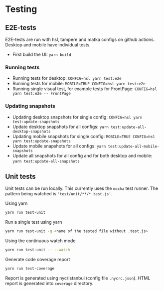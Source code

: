 # Testing

## E2E-tests

E2E-tests are run with hsl, tampere and matka configs on github actions. Desktop and mobile have individual tests.

- First build the UI: `yarn build`

### Running tests

- Running tests for desktop: `CONFIG=hsl yarn test:e2e`
- Running tests for mobile: `MOBILE=TRUE CONFIG=hsl yarn test:e2e`
- Running single visual test, for example tests for FrontPage: `CONFIG=hsl yarn test:e2e -- FrontPage`

### Updating snapshots

- Updating desktop snapshots for single config: `CONFIG=hsl yarn test:update-snapshots`
- Update desktop snapshots for all configs: `yarn test:update-all-desktop-snapshots`
- Updating mobile snapshots for single config: `MOBILE=TRUE CONFIG=hsl yarn test:update-snapshots`
- Update mobile snapshots for all configs: `yarn test:update-all-mobile-snapshots`
- Update all snapshots for all config and for both desktop and mobile: `yarn test:update-all-snapshots`

## Unit tests

Unit tests can be run locally. This currently uses the `mocha` test runner. The pattern being watched is `'test/unit/**/*.test.js'`.

Using yarn

```sh
yarn run test-unit
```

Run a single test using yarn

```sh
yarn run test-unit -g <name of the tested file without .test.js>
```

Using the continuous watch mode

```sh
yarn run test-unit -- --watch
```

Generate code coverage report

```sh
yarn run test-coverage
```

Report is generated using nyc/Istanbul (config file `.nycrc.json`). HTML report is generated into `coverage` directory.
